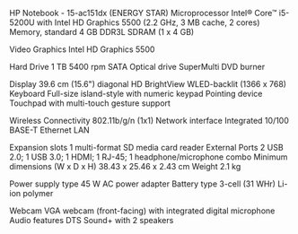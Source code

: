 HP Notebook - 15-ac151dx (ENERGY STAR)
Microprocessor
Intel® Core™ i5-5200U with Intel HD Graphics 5500 (2.2 GHz, 3 MB cache, 2 cores)
Memory, standard
4 GB DDR3L SDRAM (1 x 4 GB)

Video Graphics
Intel HD Graphics 5500

Hard Drive
1 TB 5400 rpm SATA
Optical drive
SuperMulti DVD burner

Display
39.6 cm (15.6") diagonal HD BrightView WLED-backlit (1366 x 768)
Keyboard
Full-size island-style with numeric keypad
Pointing device
Touchpad with multi-touch gesture support

Wireless Connectivity
802.11b/g/n (1x1)
Network interface
Integrated 10/100 BASE-T Ethernet LAN

Expansion slots
1 multi-format SD media card reader
External Ports
2 USB 2.0; 1 USB 3.0; 1 HDMI; 1 RJ-45; 1 headphone/microphone combo
Minimum dimensions (W x D x H)
38.43 x 25.46 x 2.43 cm
Weight
2.1 kg

Power supply type
45 W AC power adapter
Battery type
3-cell (31 WHr) Li-ion polymer

Webcam
VGA webcam (front-facing) with integrated digital microphone
Audio features
DTS Sound+ with 2 speakers
